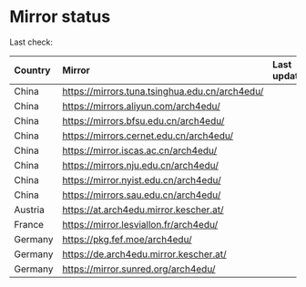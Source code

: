 <script src="./time.js"></script>
# Mirror status
Last check: <script type="text/javascript">localize(1724880054.677174);</script>

|Country|Mirror|Last update|
|:------|:-----|:----------|
|China|https://mirrors.tuna.tsinghua.edu.cn/arch4edu/|<script type="text/javascript">localize(1724827285);</script>|
|China|https://mirrors.aliyun.com/arch4edu/|<script type="text/javascript">localize(1724827285);</script>|
|China|https://mirrors.bfsu.edu.cn/arch4edu/|<script type="text/javascript">localize(1724827285);</script>|
|China|https://mirrors.cernet.edu.cn/arch4edu/|<script type="text/javascript">localize(1724827285);</script>|
|China|https://mirror.iscas.ac.cn/arch4edu/|<script type="text/javascript">localize(1724827285);</script>|
|China|https://mirrors.nju.edu.cn/arch4edu/|<script type="text/javascript">localize(1724827285);</script>|
|China|https://mirror.nyist.edu.cn/arch4edu/|<script type="text/javascript">localize(1724827285);</script>|
|China|https://mirrors.sau.edu.cn/arch4edu/|<script type="text/javascript">localize(1724827285);</script>|
|Austria|https://at.arch4edu.mirror.kescher.at/|<script type="text/javascript">localize(1724827285);</script>|
|France|https://mirror.lesviallon.fr/arch4edu/|<script type="text/javascript">localize(1724827285);</script>|
|Germany|https://pkg.fef.moe/arch4edu/|<script type="text/javascript">localize(1724827285);</script>|
|Germany|https://de.arch4edu.mirror.kescher.at/|<script type="text/javascript">localize(1724827285);</script>|
|Germany|https://mirror.sunred.org/arch4edu/|<script type="text/javascript">localize(1724827285);</script>|

<script src="./tablefilter/tablefilter.js"></script>
<script src="./table.js"></script>